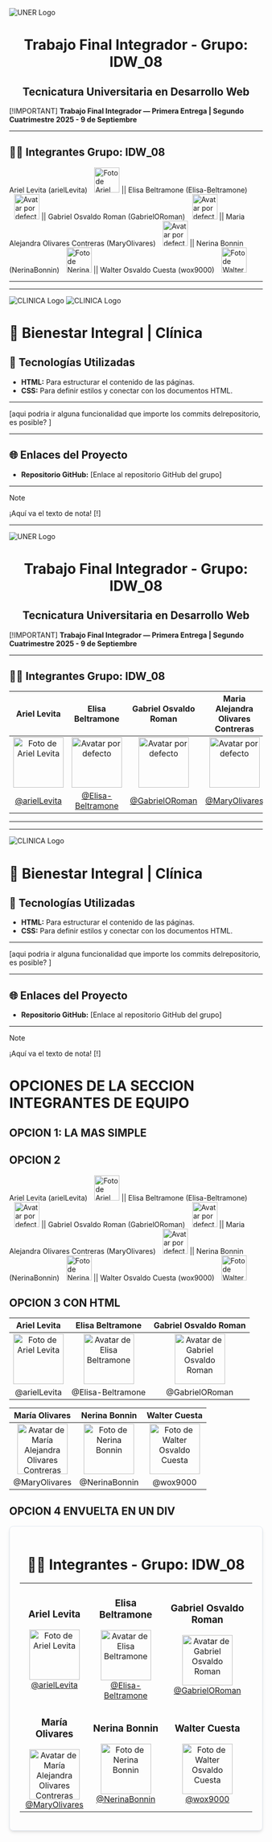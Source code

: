 ![UNER Logo](https://www.fcad.uner.edu.ar/wp-content/uploads/2019/10/Instagram-CON-LOGO-fcad.png)

<h1 align="center"> Trabajo Final Integrador - Grupo: IDW_08 </h1>

<h2 align="center"> Tecnicatura Universitaria en Desarrollo Web </h1>


[!IMPORTANT]
**Trabajo Final Integrador — Primera Entrega | Segundo Cuatrimestre 2025 - 9 de Septiembre**

---

## 👨‍💻 **Integrantes Grupo: IDW_08**

<div align="left">

Ariel Levita (arielLevita) <span style="margin-left: 10px;"><img src="./assets/ariel.jpg" width="50" alt="Foto de Ariel Levita"></span>  ||  Elisa Beltramone (Elisa-Beltramone) <span style="margin-left: 10px;"><img src="./assets/default-avatar.png" width="50" alt="Avatar por defecto"></span>   ||  Gabriel Osvaldo Roman (GabrielORoman) <span style="margin-left: 10px;"><img src="./assets/default-avatar.png" width="50" alt="Avatar por defecto"></span>   ||  Maria Alejandra Olivares Contreras (MaryOlivares) <span style="margin-left: 10px;"><img src="./assets/default-avatar.png" width="50" alt="Avatar por defecto"></span>   ||  Nerina Bonnin (NerinaBonnin) <span style="margin-left: 10px;"><img src="./assets/nerina.jpg" width="50" alt="Foto de Nerina Bonnin"></span>   ||  Walter Osvaldo Cuesta (wox9000) <span style="margin-left: 10px;"><img src="./assets/walter.jpg" width="50" alt="Foto de Walter Cuesta"></span>

</div>

---
---

![CLINICA Logo](/bosquejos/assets/logo-clinica1.jpg)
![CLINICA Logo](/bosquejos/assets/logo-clinica2.jpg)

# 🏥 Bienestar Integral | Clínica

## 🚀 Tecnologías Utilizadas

- **HTML:** Para estructurar el contenido de las páginas.
- **CSS:** Para definir estilos y conectar con los documentos HTML.

---

[aqui podria ir alguna funcionalidad que importe los commits delrepositorio, es posible? ]

---

## 🌐 Enlaces del Proyecto

- **Repositorio GitHub:** [Enlace al repositorio GitHub del grupo]

---

> [!NOTE]
> ¡Aquí va el texto de nota!
> [!]
---

![UNER Logo](https://www.fcad.uner.edu.ar/wp-content/uploads/2019/10/Instagram-CON-LOGO-fcad.png)

<h1 align="center"> Trabajo Final Integrador - Grupo: IDW_08 </h1>

<h2 align="center"> Tecnicatura Universitaria en Desarrollo Web </h1>


[!IMPORTANT]
**Trabajo Final Integrador — Primera Entrega | Segundo Cuatrimestre 2025 - 9 de Septiembre**

---

## 👨‍💻 **Integrantes Grupo: IDW_08**

<table width="100%">
<thead>
<tr>
<th align="center">Ariel Levita</th>
<th align="center">Elisa Beltramone</th>
<th align="center">Gabriel Osvaldo Roman</th>
<th align="center">Maria Alejandra Olivares Contreras</th>
<th align="center">Nerina Bonnin</th>
<th align="center">Walter Osvaldo Cuesta</th>
</tr>
</thead>
<tbody>
<tr>
<td align="center"><img src="./assets/ariel.jpg" width="100" alt="Foto de Ariel Levita"></td>
<td align="center"><img src="./assets/default-avatar.png" width="100" alt="Avatar por defecto"></td>
<td align="center"><img src="./assets/default-avatar.png" width="100" alt="Avatar por defecto"></td>
<td align="center"><img src="./assets/default-avatar.png" width="100" alt="Avatar por defecto"></td>
<td align="center"><img src="./assets/nerina.jpg" width="100" alt="Foto de Nerina Bonnin"></td>
<td align="center"><img src="./assets/walter.jpg" width="100" alt="Foto de Walter Cuesta"></td>
</tr>
<tr>
<td align="center"><a href="https://github.com/arielLevita">@arielLevita</a></td>
<td align="center"><a href="https://github.com/Elisa-Beltramone">@Elisa-Beltramone</a></td>
<td align="center"><a href="https://github.com/GabrielORoman">@GabrielORoman</a></td>
<td align="center"><a href="https://github.com/MaryOlivares">@MaryOlivares</a></td>
<td align="center"><a href="https://github.com/NerinaBonnin">@NerinaBonnin</a></td>
<td align="center"><a href="https://github.com/wox9000">@wox9000</a></td>
</tr>
</tbody>
</table>

---
---

![CLINICA Logo](/assets/walter.jpg)

# 🏥 Bienestar Integral | Clínica

## 🚀 Tecnologías Utilizadas

- **HTML:** Para estructurar el contenido de las páginas.
- **CSS:** Para definir estilos y conectar con los documentos HTML.

---

[aqui podria ir alguna funcionalidad que importe los commits delrepositorio, es posible? ]

---

## 🌐 Enlaces del Proyecto

- **Repositorio GitHub:** [Enlace al repositorio GitHub del grupo]

---

> [!NOTE]
> ¡Aquí va el texto de nota!
> [!]

# OPCIONES DE LA SECCION INTEGRANTES DE EQUIPO
## OPCION 1: LA MAS SIMPLE

## OPCION 2
<div align="left">

Ariel Levita (arielLevita) <span style="margin-left: 10px;"><img src="./assets/ariel.jpg" width="50" alt="Foto de Ariel Levita"></span>  ||  Elisa Beltramone (Elisa-Beltramone) <span style="margin-left: 10px;"><img src="./assets/default-avatar.png" width="50" alt="Avatar por defecto"></span>   ||  Gabriel Osvaldo Roman (GabrielORoman) <span style="margin-left: 10px;"><img src="./assets/default-avatar.png" width="50" alt="Avatar por defecto"></span>   ||  Maria Alejandra Olivares Contreras (MaryOlivares) <span style="margin-left: 10px;"><img src="./assets/default-avatar.png" width="50" alt="Avatar por defecto"></span>   ||  Nerina Bonnin (NerinaBonnin) <span style="margin-left: 10px;"><img src="./assets/nerina.jpg" width="50" alt="Foto de Nerina Bonnin"></span>   ||  Walter Osvaldo Cuesta (wox9000) <span style="margin-left: 10px;"><img src="./assets/walter.jpg" width="50" alt="Foto de Walter Cuesta"></span>

</div>

## OPCION 3 CON HTML

<table width="100%">
  <thead>
    <tr>
      <th align="center">Ariel Levita</th>
      <th align="center">Elisa Beltramone</th>
      <th align="center">Gabriel Osvaldo Roman</th>
    </tr>
  </thead>
  <tbody>
    <tr>
      <td align="center"><a href="https://github.com/arielLevita"><img src="./assets/ariel.jpg" width="100" alt="Foto de Ariel Levita"></a></td>
      <td align="center"><a href="https://github.com/Elisa-Beltramone"><img src="./assets/default-avatar.png" width="100" alt="Avatar de Elisa Beltramone"></a></td>
      <td align="center"><a href="https://github.com/GabrielORoman"><img src="./assets/default-avatar.png" width="100" alt="Avatar de Gabriel Osvaldo Roman"></a></td>
    </tr>
    <tr>
      <td align="center">@arielLevita</td>
      <td align="center">@Elisa-Beltramone</td>
      <td align="center">@GabrielORoman</td>
    </tr>
  </tbody>
</table>

<table width="100%">
  <thead>
    <tr>
      <th align="center">María Olivares</th>
      <th align="center">Nerina Bonnin</th>
      <th align="center">Walter Cuesta</th>
    </tr>
  </thead>
  <tbody>
    <tr>
      <td align="center"><a href="https://github.com/MaryOlivares"><img src="./assets/default-avatar.png" width="100" alt="Avatar de María Alejandra Olivares Contreras"></a></td>
      <td align="center"><a href="https://github.com/NerinaBonnin"><img src="./assets/nerina.jpg" width="100" alt="Foto de Nerina Bonnin"></a></td>
      <td align="center"><a href="https://github.com/wox9000"><img src="./assets/walter.jpg" width="100" alt="Foto de Walter Osvaldo Cuesta"></a></td>
    </tr>
    <tr>
      <td align="center">@MaryOlivares</td>
      <td align="center">@NerinaBonnin</td>
      <td align="center">@wox9000</td>
    </tr>
  </tbody>
</table>

## OPCION 4 ENVUELTA EN UN DIV

<div align="center">
<div style="border: 1px solid #e2e8f0; padding: 20px; border-radius: 8px; box-shadow: 0 4px 6px -1px rgba(0, 0, 0, 0.1), 0 2px 4px -1px rgba(0, 0, 0, 0.06);">

<h1 align="center"> 👨‍💻 Integrantes - Grupo: IDW_08 </h1>
<table width="100%">
<tbody>
<tr>
<td align="center">
<h3>Ariel Levita</h3>
<a href="https://github.com/arielLevita"><img src="./assets/ariel.jpg" width="100" alt="Foto de Ariel Levita"></a><br>
<a href="https://github.com/arielLevita">@arielLevita</a>
</td>
<td align="center">
<h3>Elisa Beltramone</h3>
<a href="https://github.com/Elisa-Beltramone"><img src="./assets/default-avatar.png" width="100" alt="Avatar de Elisa Beltramone"></a><br>
<a href="https://github.com/Elisa-Beltramone">@Elisa-Beltramone</a>
</td>
<td align="center">
<h3>Gabriel Osvaldo Roman</h3>
<a href="https://github.com/GabrielORoman"><img src="./assets/default-avatar.png" width="100" alt="Avatar de Gabriel Osvaldo Roman"></a><br>
<a href="https://github.com/GabrielORoman">@GabrielORoman</a>
</td>
</tr>
<tr>
<td align="center">
<h3>María Olivares</h3>
<a href="https://github.com/MaryOlivares"><img src="./assets/default-avatar.png" width="100" alt="Avatar de María Alejandra Olivares Contreras"></a><br>
<a href="https://github.com/MaryOlivares">@MaryOlivares</a>
</td>
<td align="center">
<h3>Nerina Bonnin</h3>
<a href="https://github.com/NerinaBonnin"><img src="./assets/nerina.jpg" width="100" alt="Foto de Nerina Bonnin"></a><br>
<a href="https://github.com/NerinaBonnin">@NerinaBonnin</a>
</td>
<td align="center">
<h3>Walter Cuesta</h3>
<a href="https://github.com/wox9000"><img src="./assets/walter.jpg" width="100" alt="Foto de Walter Osvaldo Cuesta"></a><br>
<a href="https://github.com/wox9000">@wox9000</a>
</td>
</tr>
</tbody>
</table>
</div>
</div>


